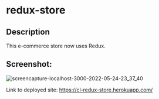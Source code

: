 # redux-store

## Description

This e-commerce store now uses Redux. 

## Screenshot:

![screencapture-localhost-3000-2022-05-24-23_37_40](https://user-images.githubusercontent.com/95057279/170199193-9778e528-2d67-4f50-801f-884ce38718e1.png)

Link to deployed site: https://cl-redux-store.herokuapp.com/
